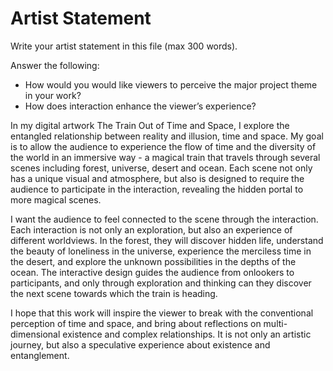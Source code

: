 # Artist Statement

Write your artist statement in this file (max 300 words).

Answer the following:

- How would you would like viewers to perceive the major project theme in your work?
- How does interaction enhance the viewer’s experience?

In my digital artwork The Train Out of Time and Space, I explore the entangled relationship between reality and illusion, time and space. My goal is to allow the audience to experience the flow of time and the diversity of the world in an immersive way - a magical train that travels through several scenes including forest, universe, desert and ocean. Each scene not only has a unique visual and atmosphere, but also is designed to require the audience to participate in the interaction, revealing the hidden portal to more magical scenes.

I want the audience to feel connected to the scene through the interaction. Each interaction is not only an exploration, but also an experience of different worldviews. In the forest, they will discover hidden life, understand the beauty of loneliness in the universe, experience the merciless time in the desert, and explore the unknown possibilities in the depths of the ocean. The interactive design guides the audience from onlookers to participants, and only through exploration and thinking can they discover the next scene towards which the train is heading.

I hope that this work will inspire the viewer to break with the conventional perception of time and space, and bring about reflections on multi-dimensional existence and complex relationships. It is not only an artistic journey, but also a speculative experience about existence and entanglement.